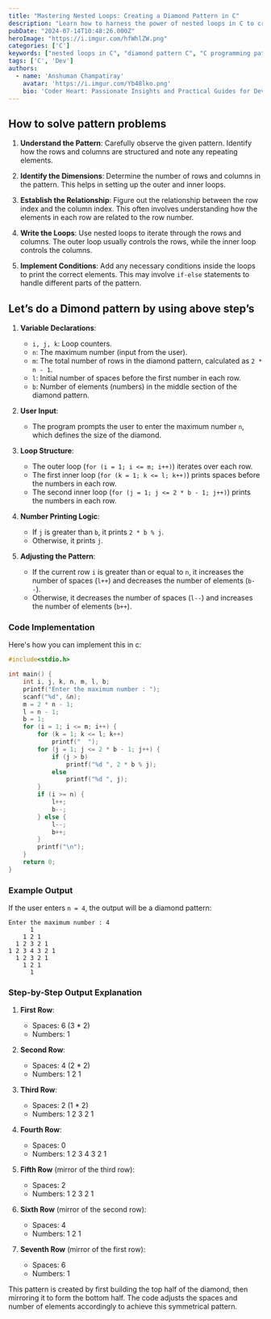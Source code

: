 ```yaml
---
title: "Mastering Nested Loops: Creating a Diamond Pattern in C"
description: "Learn how to harness the power of nested loops in C to create intricate diamond patterns. This step-by-step guide will walk you through understanding the pattern, setting up loops, and implementing conditions to achieve a beautifully symmetrical diamond shape, perfect for both beginners and experienced programmers."
pubDate: "2024-07-14T10:48:26.000Z"
heroImage: "https://i.imgur.com/hfWhlZW.png"
categories: ['C']
keywords: ["nested loops in C", "diamond pattern C", "C programming patterns", "looping techniques", "C programming tutorials", "algorithm examples", "C language exercises", "pattern generation in C", "programming challenges", "C code examples"]
tags: ['C', 'Dev']
authors:
  - name: 'Anshuman Champatiray'
    avatar: 'https://i.imgur.com/Yb48lko.png'
    bio: 'Coder Heart: Passionate Insights and Practical Guides for Developers'
---
```

## How to solve pattern problems

1. **Understand the Pattern**: Carefully observe the given pattern. Identify how the rows and columns are structured and note any repeating elements.

2. **Identify the Dimensions**: Determine the number of rows and columns in the pattern. This helps in setting up the outer and inner loops.

3. **Establish the Relationship**: Figure out the relationship between the row index and the column index. This often involves understanding how the elements in each row are related to the row number.

4. **Write the Loops**: Use nested loops to iterate through the rows and columns. The outer loop usually controls the rows, while the inner loop controls the columns.

5. **Implement Conditions**: Add any necessary conditions inside the loops to print the correct elements. This may involve `if-else` statements to handle different parts of the pattern.

## Let’s do a Dimond pattern by using above step’s

1. **Variable Declarations**:
   - `i, j, k`: Loop counters.
   - `n`: The maximum number (input from the user).
   - `m`: The total number of rows in the diamond pattern, calculated as `2 * n - 1`.
   - `l`: Initial number of spaces before the first number in each row.
   - `b`: Number of elements (numbers) in the middle section of the diamond pattern.

2. **User Input**:
   - The program prompts the user to enter the maximum number `n`, which defines the size of the diamond.

3. **Loop Structure**:
   - The outer loop (`for (i = 1; i <= m; i++)`) iterates over each row.
   - The first inner loop (`for (k = 1; k <= l; k++)`) prints spaces before the numbers in each row.
   - The second inner loop (`for (j = 1; j <= 2 * b - 1; j++)`) prints the numbers in each row.

4. **Number Printing Logic**:
   - If `j` is greater than `b`, it prints `2 * b % j`.
   - Otherwise, it prints `j`.

5. **Adjusting the Pattern**:
   - If the current row `i` is greater than or equal to `n`, it increases the number of spaces (`l++`) and decreases the number of elements (`b--`).
   - Otherwise, it decreases the number of spaces (`l--`) and increases the number of elements (`b++`).

### Code Implementation

Here's how you can implement this in c:

```c
#include<stdio.h>

int main() {
    int i, j, k, n, m, l, b;
    printf("Enter the maximum number : ");
    scanf("%d", &n);
    m = 2 * n - 1;
    l = n - 1;
    b = 1;
    for (i = 1; i <= m; i++) {
        for (k = 1; k <= l; k++)
            printf("  ");
        for (j = 1; j <= 2 * b - 1; j++) {
            if (j > b)
                printf("%d ", 2 * b % j);
            else
                printf("%d ", j);
        }
        if (i >= n) {
            l++;
            b--;
        } else {
            l--;
            b++;
        }
        printf("\n");
    }
    return 0;
}
```
### Example Output

If the user enters `n = 4`, the output will be a diamond pattern:

```
Enter the maximum number : 4
      1 
    1 2 1 
  1 2 3 2 1 
1 2 3 4 3 2 1 
  1 2 3 2 1 
    1 2 1 
      1 
```

### Step-by-Step Output Explanation

1. **First Row**:
   - Spaces: 6 (3 * 2)
   - Numbers: 1

2. **Second Row**:
   - Spaces: 4 (2 * 2)
   - Numbers: 1 2 1

3. **Third Row**:
   - Spaces: 2 (1 * 2)
   - Numbers: 1 2 3 2 1

4. **Fourth Row**:
   - Spaces: 0
   - Numbers: 1 2 3 4 3 2 1

5. **Fifth Row** (mirror of the third row):
   - Spaces: 2
   - Numbers: 1 2 3 2 1

6. **Sixth Row** (mirror of the second row):
   - Spaces: 4
   - Numbers: 1 2 1

7. **Seventh Row** (mirror of the first row):
   - Spaces: 6
   - Numbers: 1

This pattern is created by first building the top half of the diamond, then mirroring it to form the bottom half. The code adjusts the spaces and number of elements accordingly to achieve this symmetrical pattern.
